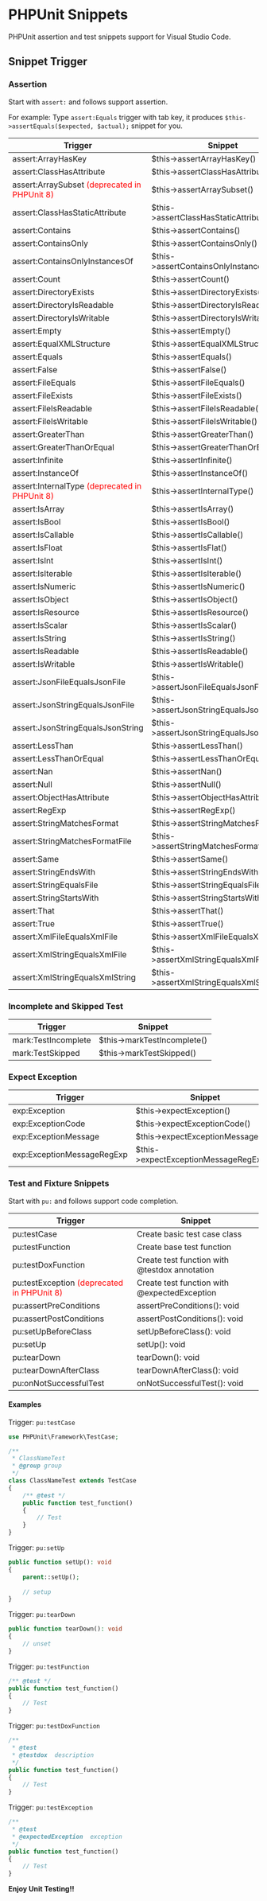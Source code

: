 # PHPUnit Snippets

PHPUnit assertion and test snippets support for Visual Studio Code.



## Snippet Trigger

### Assertion

Start with `assert:` and follows support assertion.

For example: Type `assert:Equals` trigger with tab key, it produces `$this->assertEquals($expected, $actual);` snippet for you.

| Trigger                            | Snippet                                     |
|------------------------------------|---------------------------------------------|
| assert:ArrayHasKey                 |  $this->assertArrayHasKey()                 |
| assert:ClassHasAttribute           |  $this->assertClassHasAttribute()           |
| assert:ArraySubset <span style="color: red;">(deprecated in PHPUnit 8)</span>    |  $this->assertArraySubset() |
| assert:ClassHasStaticAttribute     |  $this->assertClassHasStaticAttribute()     |
| assert:Contains                    |  $this->assertContains()                    |
| assert:ContainsOnly                |  $this->assertContainsOnly()                |
| assert:ContainsOnlyInstancesOf     |  $this->assertContainsOnlyInstancesOf()     |
| assert:Count                       |  $this->assertCount()                       |
| assert:DirectoryExists             |  $this->assertDirectoryExists()             |
| assert:DirectoryIsReadable         |  $this->assertDirectoryIsReadable()         |
| assert:DirectoryIsWritable         |  $this->assertDirectoryIsWritable()         |
| assert:Empty                       |  $this->assertEmpty()                       |
| assert:EqualXMLStructure           |  $this->assertEqualXMLStructure()           |
| assert:Equals                      |  $this->assertEquals()                      |
| assert:False                       |  $this->assertFalse()                       |
| assert:FileEquals                  |  $this->assertFileEquals()                  |
| assert:FileExists                  |  $this->assertFileExists()                  |
| assert:FileIsReadable              |  $this->assertFileIsReadable()              |
| assert:FileIsWritable              |  $this->assertFileIsWritable()              |
| assert:GreaterThan                 |  $this->assertGreaterThan()                 |
| assert:GreaterThanOrEqual          |  $this->assertGreaterThanOrEqual()          |
| assert:Infinite                    |  $this->assertInfinite()                    |
| assert:InstanceOf                  |  $this->assertInstanceOf()                  |
| assert:InternalType <span style="color: red;">(deprecated in PHPUnit 8)</span>   |  $this->assertInternalType() |
| assert:IsArray                     |  $this->assertIsArray()                     |
| assert:IsBool                      |  $this->assertIsBool()                      |
| assert:IsCallable                  |  $this->assertIsCallable()                  |
| assert:IsFloat                     |  $this->assertIsFlat()                      |
| assert:IsInt                       |  $this->assertIsInt()                       |
| assert:IsIterable                  |  $this->assertIsIterable()                  |
| assert:IsNumeric                   |  $this->assertIsNumeric()                   |
| assert:IsObject                    |  $this->assertIsObject()                    |
| assert:IsResource                  |  $this->assertIsResource()                  |
| assert:IsScalar                    |  $this->assertIsScalar()                    |
| assert:IsString                    |  $this->assertIsString()                    |
| assert:IsReadable                  |  $this->assertIsReadable()                  |
| assert:IsWritable                  |  $this->assertIsWritable()                  |
| assert:JsonFileEqualsJsonFile      |  $this->assertJsonFileEqualsJsonFile()      |
| assert:JsonStringEqualsJsonFile    |  $this->assertJsonStringEqualsJsonFile()    |
| assert:JsonStringEqualsJsonString  |  $this->assertJsonStringEqualsJsonString()  |
| assert:LessThan                    |  $this->assertLessThan()                    |
| assert:LessThanOrEqual             |  $this->assertLessThanOrEqual()             |
| assert:Nan                         |  $this->assertNan()                         |
| assert:Null                        |  $this->assertNull()                        |
| assert:ObjectHasAttribute          |  $this->assertObjectHasAttribute()          |
| assert:RegExp                      |  $this->assertRegExp()                      |
| assert:StringMatchesFormat         |  $this->assertStringMatchesFormat()         |
| assert:StringMatchesFormatFile     |  $this->assertStringMatchesFormatFile()     |
| assert:Same                        |  $this->assertSame()                        |
| assert:StringEndsWith              |  $this->assertStringEndsWith()              |
| assert:StringEqualsFile            |  $this->assertStringEqualsFile()            |
| assert:StringStartsWith            |  $this->assertStringStartsWith()            |
| assert:That                        |  $this->assertThat()                        |
| assert:True                        |  $this->assertTrue()                        |
| assert:XmlFileEqualsXmlFile        |  $this->assertXmlFileEqualsXmlFile()        |
| assert:XmlStringEqualsXmlFile      |  $this->assertXmlStringEqualsXmlFile()      |
| assert:XmlStringEqualsXmlString    |  $this->assertXmlStringEqualsXmlString()    |

### Incomplete and Skipped Test

| Trigger             | Snippet                      |
|---------------------|------------------------------|
| mark:TestIncomplete |  $this->markTestIncomplete() |
| mark:TestSkipped    |  $this->markTestSkipped()    |

### Expect Exception

| Trigger                    | Snippet                               |
|----------------------------|---------------------------------------|
| exp:Exception              | $this->expectException()              | 
| exp:ExceptionCode          | $this->expectExceptionCode()          |
| exp:ExceptionMessage       | $this->expectExceptionMessage()       |
| exp:ExceptionMessageRegExp | $this->expectExceptionMessageRegExp() |

### Test and Fixture Snippets

Start with `pu:` and follows support code completion.

| Trigger                    | Snippet                                       |
|----------------------------|-----------------------------------------------|
| pu:testCase                | Create basic test case class                  | 
| pu:testFunction            | Create base test function                     |
| pu:testDoxFunction         | Create test function with @testdox annotation |
| pu:testException  <span style="color: red;">(deprecated in PHPUnit 8)</span> | Create test function with @expectedException  |
| pu:assertPreConditions     | assertPreConditions(): void                   |
| pu:assertPostConditions    | assertPostConditions(): void                  |
| pu:setUpBeforeClass        | setUpBeforeClass(): void                      |
| pu:setUp                   | setUp(): void                                 |
| pu:tearDown                | tearDown(): void                              |
| pu:tearDownAfterClass      | tearDownAfterClass(): void                    |
| pu:onNotSuccessfulTest     | onNotSuccessfulTest(): void                   |

#### Examples

Trigger: `pu:testCase`

```php
use PHPUnit\Framework\TestCase;

/**
 * ClassNameTest
 * @group group
 */
class ClassNameTest extends TestCase
{
    /** @test */
    public function test_function()
    {
        // Test
    }
}
```

Trigger: `pu:setUp`

```php
public function setUp(): void
{
    parent::setUp();
    
    // setup
}
```

Trigger: `pu:tearDown`

```php
public function tearDown(): void
{
    // unset
}
```

Trigger: `pu:testFunction`

```php
/** @test */
public function test_function()
{
    // Test    
}
```

Trigger: `pu:testDoxFunction`

```php
/** 
 * @test
 * @testdox  description
 */
public function test_function()
{
    // Test    
}
```

Trigger: `pu:testException`

```php
/** 
 * @test
 * @expectedException  exception
 */
public function test_function()
{
    // Test
}
```

**Enjoy Unit Testing!!**

